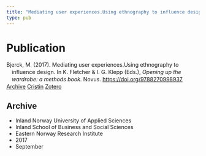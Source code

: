 ```yaml
---
title: "Mediating user experiences.Using ethnography to influence design."
type: pub
---
```

<h1>Publication</h1>
<article id="csl-bib-container-J5PSSUTW" class="csl-bib-container">
  <div class="csl-bib-body" style="line-height: 1.35; padding-left: 1em; text-indent:-1em;">
  <div class="csl-entry">Bjerck, M. (2017). Mediating user experiences.Using ethnography to influence design. In K. Fletcher &amp; I. G. Klepp (Eds.), <i>Opening up the wardrobe: a methods book</i>. Novus. <a href="https://doi.org/9788270998937">https://doi.org/9788270998937</a></div>
</div>
  <div class="csl-bib-buttons">
    <a href="#taxonomy-article-J5PSSUTW" class="csl-bib-button">Archive</a>
    <a href="https://app.cristin.no/results/show.jsf?id=1494674" alt="Cristin URL" class="csl-bib-button">Cristin</a>
    <a href="http://zotero.org/groups/5022929/items/J5PSSUTW" alt="Zotero URL" class="csl-bib-button">Zotero</a>
  </div>
  <div id="csl-bib-meta-container-J5PSSUTW"></div>
</article>
<div id="csl-bib-meta-J5PSSUTW" class="csl-bib-meta">
  <article id="taxonomy-article-J5PSSUTW" class="taxonomy-article">
    <h1>Archive</h1>
    <ul>
      <li>Inland Norway University of Applied Sciences</li>
      <li>Inland School of Business and Social Sciences</li>
      <li>Eastern Norway Research Institute</li>
      <li>2017</li>
      <li>September</li>
    </ul>
  </article>
</div>
